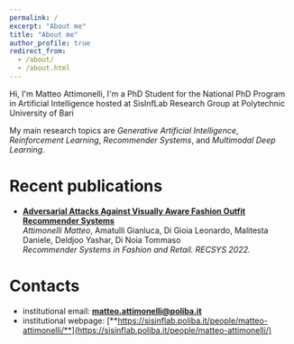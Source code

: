 ```yaml
---
permalink: /
excerpt: "About me"
title: "About me"
author_profile: true
redirect_from: 
  - /about/
  - /about.html
---
```


Hi, I'm Matteo Attimonelli, I'm a PhD Student for the National PhD Program in Artificial Intelligence hosted at SisInfLab Research Group at Polytechnic University of Bari

My main research topics are _Generative Artificial Intelligence_, _Reinforcement Learning_, _Recommender Systems_, and _Multimodal Deep Learning_.

# Recent publications

* **[Adversarial Attacks Against Visually Aware Fashion Outfit Recommender Systems](https://link.springer.com/chapter/10.1007/978-3-031-22192-7_4)**  
_Attimonelli Matteo_, Amatulli Gianluca, Di Gioia Leonardo, Malitesta Daniele, Deldjoo Yashar, Di Noia Tommaso  
*Recommender Systems in Fashion and Retail. RECSYS 2022.* 

# Contacts
* institutional email: [**matteo.attimonelli@poliba.it**](mailto:matteo.attimonelli@poliba.it)
* institutional webpage: [**https://sisinflab.poliba.it/people/matteo-attimonelli/**](https://sisinflab.poliba.it/people/matteo-attimonelli/)